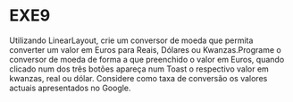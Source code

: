# EXE9
Utilizando LinearLayout, crie um conversor de moeda que permita converter um valor em Euros para Reais, Dólares ou Kwanzas.Programe o conversor de moeda de forma a que preenchido o valor em Euros, quando clicado num dos três botões apareça num Toast o respectivo valor em kwanzas, real ou dólar. Considere como taxa de conversão os valores actuais apresentados no Google.

